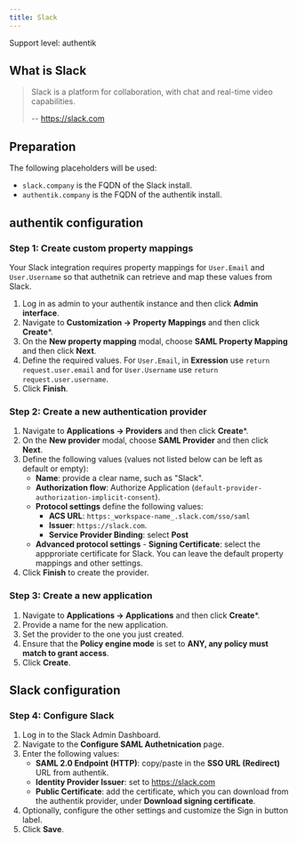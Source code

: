 ```yaml
---
title: Slack
---
```


<span class="badge badge--secondary">Support level: authentik</span>

## What is Slack

> Slack is a platform for collaboration, with chat and real-time video capabilities.
>
> -- https://slack.com

## Preparation

The following placeholders will be used:

-   `slack.company` is the FQDN of the Slack install.
-   `authentik.company` is the FQDN of the authentik install.

## authentik configuration

### Step 1: Create custom property mappings

Your Slack integration requires property mappings for `User.Email` and `User.Username` so that authetnik can retrieve and map these values from Slack.

1. Log in as admin to your authentik instance and then click **Admin interface**.
2. Navigate to **Customization -> Property Mappings** and then click **Create***.
3. On the **New property mapping** modal, choose **SAML Property Mapping** and then click **Next**.
4. Define the required values. For `User.Email`, in **Exression** use `return request.user.email` and for `User.Username` use `return request.user.username`.
5. Click **Finish**.

### Step 2: Create a new authentication provider

1. Navigate to **Applications -> Providers** and then click **Create***.
2. On the **New provider** modal, choose **SAML Provider** and then click **Next**.
3. Define the following values (values not listed below can be left as default or empty):
    -   **Name**: provide a clear name, such as "Slack".
    -   **Authorization flow**: Authorize Application (`default-provider-authorization-implicit-consent`).
    -    **Protocol settings** define the following values:
            -   **ACS URL**: `https:_workspace-name_.slack.com/sso/saml`
            -   **Issuer**: `https://slack.com`.
            -   **Service Provider Binding**: select **Post**
    -   **Advanced protocol settings**
            -   **Signing Certificate**: select the appproriate certificate for Slack.
    You can leave the default property mappings and other settings.
7. Click **Finish** to create the provider.

### Step 3: Create a new application

1. Navigate to **Applications -> Applications** and then click **Create***.
2. Provide a name for the new application.
2. Set the provider to the one you just created.
3. Ensure that the **Policy engine mode** is set to **ANY, any policy must match to grant access**.
4. Click **Create**.

## Slack configuration

### Step 4: Configure Slack

1. Log in to the Slack Admin Dashboard.
2. Navigate to the **Configure SAML Authetnication** page.
3. Enter the following values:
    -   **SAML 2.0 Endpoint (HTTP)**: copy/paste in the **SSO URL (Redirect)** URL from authentik.
    -   **Identity Provider Issuer**: set to https://slack.com
    -   **Public Certificate**: add the certificate, which you can download from the authentik provider, under **Download signing certificate**.
4. Optionally, configure the other settings and customize the Sign in button label.
5. Click **Save**.
